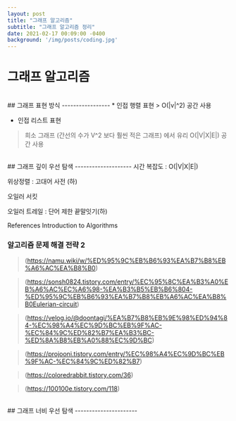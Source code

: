 ```yaml
---
layout: post
title: "그래프 알고리즘"
subtitle: "그래프 알고리즘 정리"
date: 2021-02-17 00:09:00 -0400
background: '/img/posts/coding.jpg'
---
```

그래프 알고리즘 
============
<br>
## 그래프 표현 방식
-----------------
* 인접 행렬 표현
> O(|v|^2) 공간 사용

* 인접 리스트 표현 

> 희소 그래프 (간선의 수가 V^2 보다 훨씬 적은 그래프) 에서 유리
> O(|V|X|E|) 공간 사용

<br>
## 그래프 깊이 우선 탐색
--------------------
시간 복잡도 : O(|V|X|E|)

위상정렬 : 고대어 사전 (하)

오일러 서킷

오일러 트레일 : 단어 제한 끝말잇기(하)

References
Introduction to Algorithms

### 알고리즘 문제 해결 전략 2

> (https://namu.wiki/w/%ED%95%9C%EB%B6%93%EA%B7%B8%EB%A6%AC%EA%B8%B0)

> (https://sonsh0824.tistory.com/entry/%EC%95%8C%EA%B3%A0%EB%A6%AC%EC%A6%98-%EA%B3%B5%EB%B6%804-%ED%95%9C%EB%B6%93%EA%B7%B8%EB%A6%AC%EA%B8%B0Eulerian-circuit)

> (https://velog.io/@doontagi/%EA%B7%B8%EB%9E%98%ED%94%84-%EC%98%A4%EC%9D%BC%EB%9F%AC-%EC%84%9C%ED%82%B7%EA%B3%BC-%ED%8A%B8%EB%A0%88%EC%9D%BC)

> (https://projooni.tistory.com/entry/%EC%98%A4%EC%9D%BC%EB%9F%AC-%EC%84%9C%ED%82%B7)

> (https://coloredrabbit.tistory.com/36)

> (https://100100e.tistory.com/118)

<br>
## 그래프 너비 우선 탐색
----------------------


